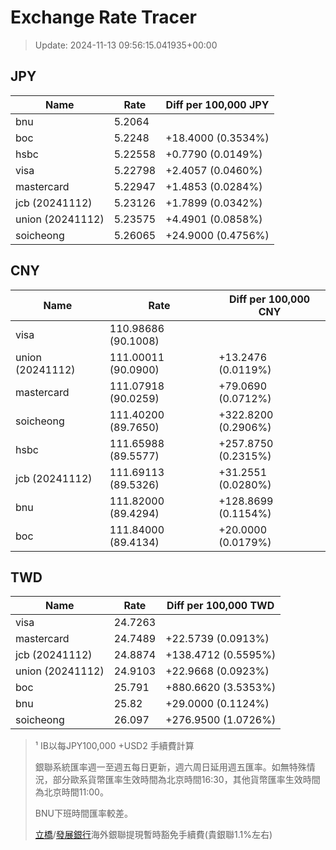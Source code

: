 # Exchange Rate Tracer

> Update: 2024-11-13 09:56:15.041935+00:00

## JPY

| Name             |    Rate | Diff per 100,000 JPY   |
|------------------|---------|------------------------|
| bnu              | 5.2064  |                        |
| boc              | 5.2248  | +18.4000 (0.3534%)     |
| hsbc             | 5.22558 | +0.7790 (0.0149%)      |
| visa             | 5.22798 | +2.4057 (0.0460%)      |
| mastercard       | 5.22947 | +1.4853 (0.0284%)      |
| jcb (20241112)   | 5.23126 | +1.7899 (0.0342%)      |
| union (20241112) | 5.23575 | +4.4901 (0.0858%)      |
| soicheong        | 5.26065 | +24.9000 (0.4756%)     |

## CNY

| Name             | Rate                | Diff per 100,000 CNY   |
|------------------|---------------------|------------------------|
| visa             | 110.98686	(90.1008) |                        |
| union (20241112) | 111.00011	(90.0900) | +13.2476 (0.0119%)     |
| mastercard       | 111.07918	(90.0259) | +79.0690 (0.0712%)     |
| soicheong        | 111.40200	(89.7650) | +322.8200 (0.2906%)    |
| hsbc             | 111.65988	(89.5577) | +257.8750 (0.2315%)    |
| jcb (20241112)   | 111.69113	(89.5326) | +31.2551 (0.0280%)     |
| bnu              | 111.82000	(89.4294) | +128.8699 (0.1154%)    |
| boc              | 111.84000	(89.4134) | +20.0000 (0.0179%)     |

## TWD

| Name             |    Rate | Diff per 100,000 TWD   |
|------------------|---------|------------------------|
| visa             | 24.7263 |                        |
| mastercard       | 24.7489 | +22.5739 (0.0913%)     |
| jcb (20241112)   | 24.8874 | +138.4712 (0.5595%)    |
| union (20241112) | 24.9103 | +22.9668 (0.0923%)     |
| boc              | 25.791  | +880.6620 (3.5353%)    |
| bnu              | 25.82   | +29.0000 (0.1124%)     |
| soicheong        | 26.097  | +276.9500 (1.0726%)    |


> ¹ IB以每JPY100,000 +USD2 手續費計算
>
> 銀聯系統匯率週一至週五每日更新，週六周日延用週五匯率。如無特殊情況，部分歐系貨幣匯率生效時間為北京時間16:30，其他貨幣匯率生效時間為北京時間11:00。
>
> BNU下班時間匯率較差。
>
> [立橋](https://www.wlbank.com.mo/uploads/ueditor/file/20181211/1544536513900230.pdf)/[發展銀行](https://www.mdb.com.mo/Service_Charges_20230728.pdf)海外銀聯提現暫時豁免手續費(貴銀聯1.1%左右)

